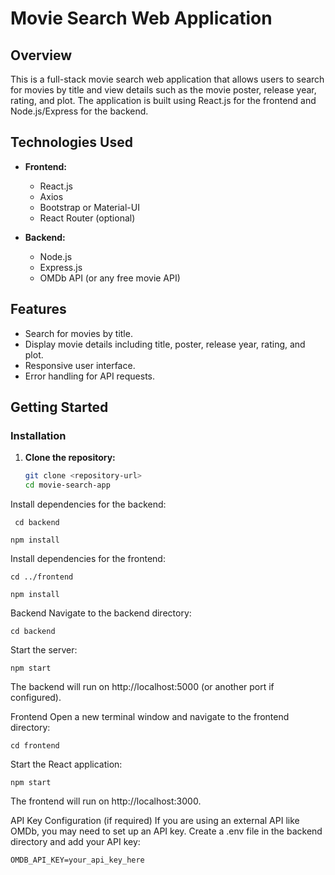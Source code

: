 # Movie Search Web Application

## Overview
This is a full-stack movie search web application that allows users to search for movies by title and view details such as the movie poster, release year, rating, and plot. The application is built using React.js for the frontend and Node.js/Express for the backend.

## Technologies Used
- **Frontend:**
  - React.js
  - Axios
  - Bootstrap or Material-UI
  - React Router (optional)

- **Backend:**
  - Node.js
  - Express.js
  - OMDb API (or any free movie API)

## Features
- Search for movies by title.
- Display movie details including title, poster, release year, rating, and plot.
- Responsive user interface.
- Error handling for API requests.

## Getting Started
### Installation

1. **Clone the repository:**
   ```bash
   git clone <repository-url>
   cd movie-search-app

  Install dependencies for the backend:
   
     cd backend
   
    npm install

  Install dependencies for the frontend:
    
    cd ../frontend
    
    npm install

Backend
  Navigate to the backend directory:

    cd backend

Start the server:

    npm start

The backend will run on http://localhost:5000 (or another port if configured).

Frontend
  Open a new terminal window and navigate to the frontend directory:

    cd frontend

Start the React application:

    npm start

The frontend will run on http://localhost:3000.

API Key Configuration (if required)
If you are using an external API like OMDb, you may need to set up an API key. Create a .env file in the backend directory and add your API key:

    OMDB_API_KEY=your_api_key_here
